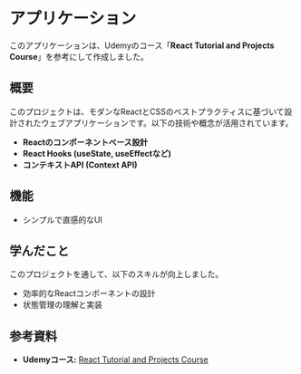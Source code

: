 # アプリケーション

このアプリケーションは、Udemyのコース「**React Tutorial and Projects Course**」を参考にして作成しました。

## 概要
このプロジェクトは、モダンなReactとCSSのベストプラクティスに基づいて設計されたウェブアプリケーションです。以下の技術や概念が活用されています。

- **Reactのコンポーネントベース設計**
- **React Hooks (useState, useEffectなど)**
- **コンテキストAPI (Context API)**

## 機能
- シンプルで直感的なUI

## 学んだこと
このプロジェクトを通して、以下のスキルが向上しました。

- 効率的なReactコンポーネントの設計
- 状態管理の理解と実装

## 参考資料
- **Udemyコース:** [React Tutorial and Projects Course](https://www.udemy.com/course/react-tutorial-and-projects-course/)
